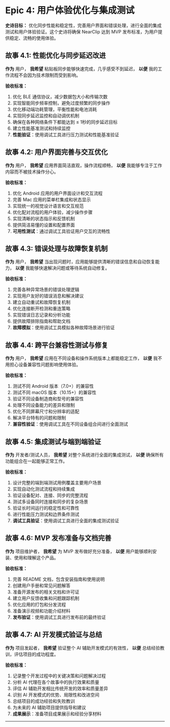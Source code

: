 # Epic 4: 用户体验优化与集成测试

**史诗目标：** 优化同步性能和稳定性，完善用户界面和错误处理，进行全面的集成测试和用户体验验证。这个史诗将确保 NearClip 达到 MVP 发布标准，为用户提供稳定、流畅的使用体验。

## 故事 4.1: 性能优化与同步延迟改进

**作为** 用户，
**我希望** 粘贴板同步能够快速完成，几乎感受不到延迟，
**以便** 我的工作流程不会因为技术限制而受到影响。

**验收标准：**
1. 优化 BLE 通信协议，减少数据包大小和传输次数
2. 实现智能同步频率控制，避免过度频繁的同步操作
3. 优化移动端功耗管理，平衡性能和电池消耗
4. 实现同步延迟监控和自动调优机制
5. 确保在各种网络条件下都能达到 ≤ 1秒的同步延迟目标
6. 建立性能基准测试和持续监控
7. **性能验证**：使用调试工具进行压力测试和性能基准验证

## 故事 4.2: 用户界面完善与交互优化

**作为** 用户，
**我希望** 应用界面简洁直观，操作流程顺畅，
**以便** 我能够专注于工作内容而不被技术操作分心。

**验收标准：**
1. 优化 Android 应用的用户界面设计和交互流程
2. 完善 Mac 应用的菜单栏集成和状态显示
3. 实现统一的视觉设计语言和交互规范
4. 优化配对流程的用户体验，减少操作步骤
5. 实现清晰的状态指示和反馈机制
6. 提供简洁易懂的设置和配置界面
7. **可用性测试**：通过调试工具验证用户交互的流畅性

## 故事 4.3: 错误处理与故障恢复机制

**作为** 用户，
**我希望** 当出现问题时，应用能够提供清晰的错误信息和自动恢复能力，
**以便** 我能够快速解决问题或等待系统自动修复。

**验收标准：**
1. 完善各种异常场景的错误处理逻辑
2. 实现用户友好的错误消息和解决建议
3. 建立自动重试和故障恢复机制
4. 优化连接断开检测和重连策略
5. 实现错误日志记录和分析功能
6. 提供故障排除指南和帮助文档
7. **故障模拟**：使用调试工具模拟各种故障场景进行验证

## 故事 4.4: 跨平台兼容性测试与修复

**作为** 用户，
**我希望** 应用在不同设备和操作系统版本上都能稳定工作，
**以便** 我不用担心设备兼容性问题影响使用体验。

**验收标准：**
1. 测试不同 Android 版本（7.0+）的兼容性
2. 测试不同 macOS 版本（10.15+）的兼容性
3. 验证不同设备制造商和型号的兼容性
4. 处理不同设备能力的差异和限制
5. 优化不同屏幕尺寸和分辨率的适配
6. 解决平台特有的问题和限制
7. **兼容性验证**：使用调试工具在不同设备组合间进行全面测试

## 故事 4.5: 集成测试与端到端验证

**作为** 开发者/测试人员，
**我希望** 对整个系统进行全面的集成测试，
**以便** 确保所有功能组合在一起能够正常工作。

**验收标准：**
1. 设计完整的端到端测试用例覆盖主要用户场景
2. 实现自动化测试流程和持续集成
3. 验证设备配对、连接、同步的完整流程
4. 测试多设备同时连接和同步的复杂场景
5. 验证长时间运行的稳定性和可靠性
6. 进行性能压力测试和边界条件测试
7. **调试工具验证**：使用调试工具进行全面的集成测试验证

## 故事 4.6: MVP 发布准备与文档完善

**作为** 项目维护者，
**我希望** 为 MVP 发布做好充分准备，
**以便** 用户能够顺利安装、使用和理解这个产品。

**验收标准：**
1. 完善 README 文档，包含安装指南和使用说明
2. 创建用户手册和常见问题解答
3. 准备开源发布的相关文档和许可证
4. 建立用户反馈收集和问题跟踪机制
5. 优化应用的打包和分发流程
6. 准备演示视频和功能介绍材料
7. **发布验证**：使用调试工具进行发布前的最终验证

## 故事 4.7: AI 开发模式验证与总结

**作为** 项目发起者，
**我希望** 验证整个 AI 辅助开发模式的有效性，
**以便** 总结经验教训，评估项目的成功程度。

**验收标准：**
1. 记录整个开发过程中的关键决策和问题解决过程
2. 分析 AI 代理在各个故事中的执行效果和质量
3. 评估 AI 辅助开发相比传统开发的效率和质量差异
4. 识别 AI 开发模式的优势、局限性和改进空间
5. 总结项目的成功经验和失败教训
6. 为未来的 AI 辅助项目提供指导和建议
7. **成果展示**：准备项目成果展示和经验分享材料

---
